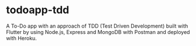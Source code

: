 # todoapp-tdd

A To-Do app with an approach of TDD (Test Driven Development) built with Flutter by using Node.js, Express and MongoDB with Postman and deployed with Heroku.
